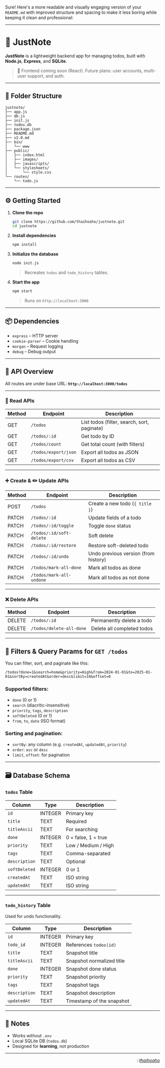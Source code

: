 Sure! Here's a more readable and visually engaging version of your `README.md` with improved structure and spacing to make it less boring while keeping it clean and professional:

---

# 📝 JustNote

**JustNote** is a lightweight backend app for managing todos, built with **Node.js**, **Express**, and **SQLite**.

> 🚧 Frontend coming soon (React). Future plans: user accounts, multi-user support, and auth.

---

## 📁 Folder Structure

```
justnote/
├── app.js
├── db.js
├── init.js
├── todos.db
├── package.json
├── README.md
├── v2.0.md
├── bin/
│   └── www
├── public/
│   ├── index.html
│   ├── images/
│   ├── javascripts/
│   └── stylesheets/
│       └── style.css
└── routes/
    └── todo.js
```

---

## ⚙️ Getting Started

1. **Clone the repo**

   ```bash
   git clone https://github.com/thaihoaho/justnote.git
   cd justnote
   ```

2. **Install dependencies**

   ```bash
   npm install
   ```

3. **Initialize the database**

   ```bash
   node init.js
   ```

   > Recreates `todos` and `todo_history` tables.

4. **Start the app**

   ```bash
   npm start
   ```

   > Runs on `http://localhost:3000`

---

## 📦 Dependencies

* `express` – HTTP server
* `cookie-parser` – Cookie handling
* `morgan` – Request logging
* `debug` – Debug output

---

## 📌 API Overview

All routes are under base URL:
**`http://localhost:3000/todos`**

---

### 📖 Read APIs

| Method | Endpoint             | Description                                 |
| ------ | -------------------- | ------------------------------------------- |
| GET    | `/todos`             | List todos (filter, search, sort, paginate) |
| GET    | `/todos/:id`         | Get todo by ID                              |
| GET    | `/todos/count`       | Get total count (with filters)              |
| GET    | `/todos/export/json` | Export all todos as JSON                    |
| GET    | `/todos/export/csv`  | Export all todos as CSV                     |

---

### ➕ Create & ✏️ Update APIs

| Method | Endpoint                 | Description                          |
| ------ | ------------------------ | ------------------------------------ |
| POST   | `/todos`                 | Create a new todo (`{ title }`)      |
| PATCH  | `/todos/:id`             | Update fields of a todo              |
| PATCH  | `/todos/:id/toggle`      | Toggle `done` status                 |
| PATCH  | `/todos/:id/soft-delete` | Soft delete                          |
| PATCH  | `/todos/:id/restore`     | Restore soft-deleted todo            |
| PATCH  | `/todos/:id/undo`        | Undo previous version (from history) |
| PATCH  | `/todos/mark-all-done`   | Mark all todos as done               |
| PATCH  | `/todos/mark-all-undone` | Mark all todos as not done           |

---

### ❌ Delete APIs

| Method | Endpoint                 | Description                |
| ------ | ------------------------ | -------------------------- |
| DELETE | `/todos/:id`             | Permanently delete a todo  |
| DELETE | `/todos/delete-all-done` | Delete all completed todos |

---

## 🧠 Filters & Query Params for `GET /todos`

You can filter, sort, and paginate like this:

```
/todos?done=1&search=home&priority=High&from=2024-01-01&to=2025-01-01&sortBy=createdAt&order=desc&limit=10&offset=0
```

### Supported filters:

* `done` (0 or 1)
* `search` (diacritic-insensitive)
* `priority`, `tags`, `description`
* `softDeleted` (0 or 1)
* `from`, `to`, `date` (ISO format)

### Sorting and pagination:

* `sortBy`: any column (e.g. `createdAt`, `updatedAt`, `priority`)
* `order`: `asc` or `desc`
* `limit`, `offset`: for pagination

---

## 🗃️ Database Schema

### `todos` Table

| Column        | Type    | Description         |
| ------------- | ------- | ------------------- |
| `id`          | INTEGER | Primary key         |
| `title`       | TEXT    | Required            |
| `titleAscii`  | TEXT    | For searching       |
| `done`        | INTEGER | 0 = false, 1 = true |
| `priority`    | TEXT    | Low / Medium / High |
| `tags`        | TEXT    | Comma-separated     |
| `description` | TEXT    | Optional            |
| `softDeleted` | INTEGER | 0 or 1              |
| `createdAt`   | TEXT    | ISO string          |
| `updatedAt`   | TEXT    | ISO string          |

---

### `todo_history` Table

Used for undo functionality.

| Column        | Type    | Description               |
| ------------- | ------- | ------------------------- |
| `id`          | INTEGER | Primary key               |
| `todo_id`     | INTEGER | References `todos(id)`    |
| `title`       | TEXT    | Snapshot title            |
| `titleAscii`  | TEXT    | Snapshot normalized title |
| `done`        | INTEGER | Snapshot done status      |
| `priority`    | TEXT    | Snapshot priority         |
| `tags`        | TEXT    | Snapshot tags             |
| `description` | TEXT    | Snapshot description      |
| `updatedAt`   | TEXT    | Timestamp of the snapshot |

---

## 📝 Notes

* Works without `.env`
* Local SQLite DB (`todos.db`)
* Designed for **learning**, not production

---

<i><p align="right">💡<a href="https://github.com/thaihoaho">thaihoaho</a></p></i>
